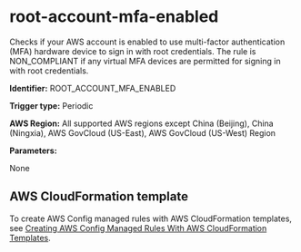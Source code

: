 # root\-account\-mfa\-enabled<a name="root-account-mfa-enabled"></a>

Checks if your AWS account is enabled to use multi\-factor authentication \(MFA\) hardware device to sign in with root credentials\. The rule is NON\_COMPLIANT if any virtual MFA devices are permitted for signing in with root credentials\.

**Identifier:** ROOT\_ACCOUNT\_MFA\_ENABLED

**Trigger type:** Periodic

**AWS Region:** All supported AWS regions except China \(Beijing\), China \(Ningxia\), AWS GovCloud \(US\-East\), AWS GovCloud \(US\-West\) Region

**Parameters:**

None  

## AWS CloudFormation template<a name="w26aac11c31c17b7d289c15"></a>

To create AWS Config managed rules with AWS CloudFormation templates, see [Creating AWS Config Managed Rules With AWS CloudFormation Templates](aws-config-managed-rules-cloudformation-templates.md)\.